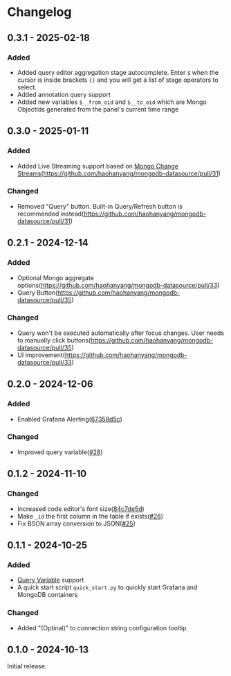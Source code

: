 # Changelog

## 0.3.1 - 2025-02-18

### Added

- Added query editor aggregation stage autocomplete. Enter `$` when the cursor is inside brackets `{}` and you will get a list of stage operators to select.
- Added annotation query support
- Added new variables `$__from_oid` and `$__to_oid` which are Mongo ObjectIds generated from the panel's current time range

## 0.3.0 - 2025-01-11

### Added

- Added Live Streaming support based on [Mongo Change Streams](https://www.mongodb.com/docs/manual/changeStreams/)(https://github.com/haohanyang/mongodb-datasource/pull/31)

### Changed

- Removed "Query" button. Built-in Query/Refresh button is recommended instead(https://github.com/haohanyang/mongodb-datasource/pull/31)

## 0.2.1 - 2024-12-14

### Added

- Optional Mongo aggregate options(https://github.com/haohanyang/mongodb-datasource/pull/33)
- Query Button(https://github.com/haohanyang/mongodb-datasource/pull/35)

### Changed

- Query won't be executed automatically after focus changes. User needs to manually click buttons(https://github.com/haohanyang/mongodb-datasource/pull/35)
- UI improvement(https://github.com/haohanyang/mongodb-datasource/pull/33)

## 0.2.0 - 2024-12-06

### Added

- Enabled Grafana Alerting([67358d5c](https://github.com/haohanyang/mongodb-datasource/commit/67358d5cb1ada5571697de21016f2acf5dbc1234))

### Changed

- Improved query variable([#28](https://github.com/haohanyang/mongodb-datasource/pull/28))

## 0.1.2 - 2024-11-10

### Changed

- Increased code editor's font size([84c7de5d](https://github.com/haohanyang/mongodb-datasource/commit/84c7de5df5035bd4c3214908eb6a389b53732cde))
- Make `_id` the first column in the table if exists([#26](https://github.com/haohanyang/mongodb-datasource/pull/26))
- Fix BSON array conversion to JSON([#25](https://github.com/haohanyang/mongodb-datasource/pull/25))

## 0.1.1 - 2024-10-25

### Added

- [Query Variable](https://grafana.com/docs/grafana/latest/dashboards/variables/add-template-variables/#add-a-query-variable) support
- A quick start script `quick_start.py` to quickly start Grafana and MongoDB containers

### Changed

- Added "(Optinal)" to connection string configuration tooltip

## 0.1.0 - 2024-10-13

Initial release.

